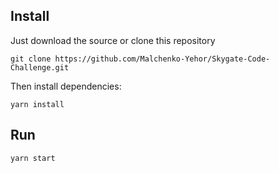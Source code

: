 ## Install

Just download the source or clone this repository 

```
git clone https://github.com/Malchenko-Yehor/Skygate-Code-Challenge.git
```

Then install dependencies:
```
yarn install
```

## Run

```
yarn start
```
